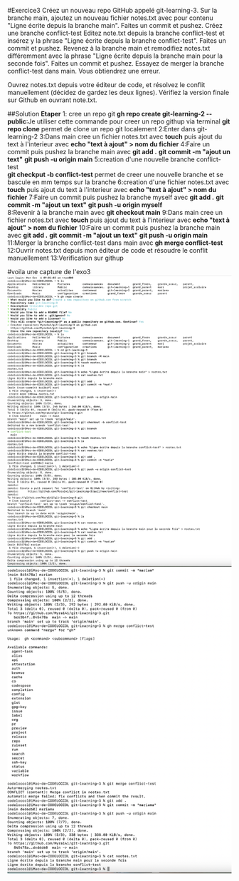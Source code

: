 #Exercice3
Créez un nouveau repo GitHub appelé git-learning-3.
Sur la branche main, ajoutez un nouveau fichier notes.txt avec pour contenu "Ligne écrite depuis la branche main".
Faites un commit et pushez.
Créez une branche conflict-test
Editez note.txt depuis la branche conflict-test et insérez y la phrase "Ligne écrite depuis la branche conflict-test".
Faites un commit et pushez.
Revenez à la branche main et remodifiez notes.txt différemment avec la phrase "Ligne écrite depuis la branche main pour la seconde fois".
Faites un commit et pushez.
Essayez de merger la branche conflict-test dans main.
Vous obtiendrez une erreur.

Ouvrez notes.txt depuis votre éditeur de code, et résolvez le conflit manuellement (décidez de gardez les deux lignes).
Vérifiez la version finale sur Github en ouvrant note.txt.

##Solution
**Etaper**
1: cree un repo git
    **gh repo create git-learning-2 --public**:Je utiliser cette commande pour creer un repo githup via terminal
    **git repo clone** permet de clone un repo git localement
2:Enter dans git-learning-2
3:Dans main cree un fichier notes.txt avec **touch** puis ajout du text à l'interieur avec
    **echo "text à ajout" > nom du fichier**
4:Faire un commit puis pushez la branche main avec
    **git add .**
    **git commit -m "ajout un text"**
    **git push -u origin main** 
5:creation d'une nouvelle branche conflict-test      
    **git checkput -b conflict-test** permet de creer une nouvelle branche et se bascule en mm temps sur la branche
6:creation d'une fichier notes.txt avec **touch** puis ajout du text à l'interieur avec
    **echo "text à ajout" > nom du fichier** 
7:Faire un commit puis pushez la branche myself avec
    **git add .**
    **git commit -m "ajout un text"**
    **git push -u origin myself**   
8:Revenir à la branche main avec **git checkout main**
9:Dans main cree un fichier notes.txt avec **touch** puis ajout du text à l'interieur avec
    **echo "text à ajout" > nom du fichier**
10:Faire un commit puis pushez la branche main avec
    **git add .**
    **git commit -m "ajout un text"**
    **git push -u origin main** 
11:Merger la branche conflict-test dans main avec **gh merge conflict-test**
12:Ouvrir notes.txt depuis mon éditeur de code et résoudre le conflit manuellement
13:Verification sur githup

#voila une capture de l'exo3
![moncapture1](3-3.png)
![moncapture1](3.png)
